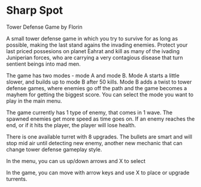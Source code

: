 # Sharp Spot

Tower Defense Game by Florin

A small tower defense game in which you try to survive for as long as possible, making the last stand agains the invading enemies. Protect your last priced possesions on planet Eahrat and kill as many of the ivading Juniperian forces, who are carrying a very contagious disease that turn sentient beings into mad men.

The game has two modes - mode A and mode B. Mode A starts a little slower, and builds up to mode B after 50 kills. Mode B adds a twist to tower defense games, where enemies go off the path and the game becomes a mayhem for getting the biggest score. You can select the mode you want to play in the main menu.

The game currently has 1 type of enemy, that comes in 1 wave. The spawned enemies get more speed as time goes on. If an enemy reaches the end, or if it hits the player, the player will lose health.

There is one available turret with 8 upgrades. The bullets are smart and will stop mid air until detecting new enemy, another new mechanic that can change tower defense gameplay style.

In the menu, you can us up/down arrows and X to select

In the game, you can move with arrow keys and use X to place or upgrade turrents.